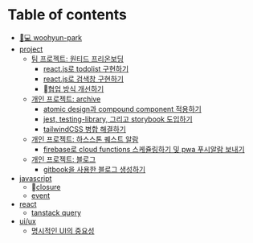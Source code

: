 # Table of contents

* [👨💻 woohyun-park](README.md)
* [project](project/README.md)
  * [팀 프로젝트: 원티드 프리온보딩](project/undefined/README.md)
    * [react.js로 todolist 구현하기](project/react.js-todolist.md)
    * [react.js로 검색창 구현하기](project/react.js.md)
    * [협업 방식 개선하기](project/undefined.md)
  * [개인 프로젝트: archive](project/archive/README.md)
    * [atomic design과 compound component 적용하기](project/atomic-design-compound-component.md)
    * [jest, testing-library, 그리고 storybook 도입하기](project/jest-testing-library-storybook.md)
    * [tailwindCSS 병합 해결하기](project/tailwindcss.md)
  * [개인 프로젝트: 하스스톤 퀘스트 알람](project/undefined-1/README.md)
    * [firebase로 cloud functions 스케쥴링하기 및 pwa 푸시알람 보내기](project/undefined-1/firebase-cloud-functions-pwa.md)
  * [개인 프로젝트: 블로그](<project/undefined-1/README (1).md>)
    * [gitbook을 사용한 블로그 생성하기](project/gitbook-\_-\_-\_.md)
* [javascript](javascript/README.md)
  * [closure](<javascript/undefined (1).md>)
  * [event](javascript/undefined.md)
* [react](react/README.md)
  * [tanstack query](react/tanstack-query.md)
* [ui/ux](ui-ux/README.md)
  * [명시적인 UI의 중요성](ui-ux/ui.md)
